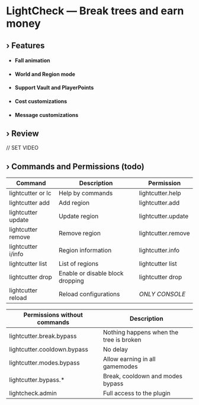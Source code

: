 # LightCheck — Break trees and earn money

## › Features

- #### Fall animation
- #### World and Region mode
- #### Support Vault and PlayerPoints
- #### Cost customizations
- #### Message customizations

## › Review

// SET VIDEO

## › Commands and Permissions (todo)
| Command             | Description                      | Permission         |
|---------------------|----------------------------------|--------------------|
| lightcutter or lc   | Help by commands                 | lightcutter.help   |
| lightcutter add     | Add region                       | lightcutter.add    |
| lightcutter update  | Update region                    | lightcutter.update |
| lightcutter remove  | Remove region                    | lightcutter.remove |
| lightcutter i\/info | Region information               | lightcutter.info   |
| lightcutter list    | List of regions                  | lightcutter list   |
| lightcutter drop    | Enable or disable block dropping | lightcutter drop   |
| lightcutter reload  | Reload configurations            | *ONLY CONSOLE*     |

| Permissions without commands                  | Description                             |
|-----------------------------------------------|-----------------------------------------|
| lightcutter.break.bypass                      | Nothing happens when the tree is broken |
| lightcutter.cooldown.bypass                   | No delay                                |
| lightcutter.modes.bypass                      | Allow earning in all gamemodes          |
| lightcutter.bypass.*                          | Break, cooldown and modes bypass        |
| lightcheck.admin                              | Full access to the plugin               |